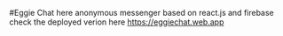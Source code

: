 #Eggie Chat here
anonymous messenger based on react.js and firebase 
check the deployed verion here
https://eggiechat.web.app
